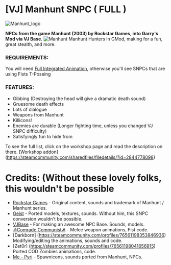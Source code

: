 # [VJ] Manhunt SNPC ( FULL )
![Manhunt_logo](https://user-images.githubusercontent.com/82725572/145485035-99aa3276-4e1b-444c-910e-4aa9a54e5a81.png)

**NPCs from the game Manhunt (2003) by Rockstar Games, into Garry's Mod via VJ Base.**
![Manhunt](https://user-images.githubusercontent.com/82725572/145485043-f34cc927-3d96-44b4-b96b-cb3cbd69b5a3.png)
Manhunt Hunters in GMod, making for a fun, great stealth, and more.

### REQUIREMENTS:
You will need [Full Integrated Animation](https://steamcommunity.com/sharedfiles/filedetails/?id=1470158687), otherwise you'll see SNPCs that are using Fists T-Poseing 

### FEATURES:
- Gibbing (Destroying the head will give a dramatic death sound)
- Gruesome death effects
- Lots of dialogue
- Weapons from Manhunt
- Killicons!
- Enemies are durable (Longer fighting time, unless you changed VJ SNPC difficulty)
- Satisfyingly fun to hide from

To see the full list, click on the workshop page and read the description on there.
[Workshop addon] (https://steamcommunity.com/sharedfiles/filedetails/?id=2844778098)

# Credits: (Without these lovely folks, this wouldn't be possible
- [Rockstar Games](https://www.rockstargames.com/) - Original content, sounds and trademark of Manhunt / Manhunt series.
- [Geist](https://steamcommunity.com/sharedfiles/filedetails/?id=691058457) - Ported models, textures, sounds. Without him, this SNPC conversion wouldn't be possible.
- [VJBase](https://steamcommunity.com/sharedfiles/filedetails/?id=131759821) - For making an awesome NPC Base. Sounds, models.
- [☭Comrade Communist☭](https://steamcommunity.com/profiles/76561198123708672) - Melee weapon animations, Fist code.
- [Darkborn] (https://steamcommunity.com/profiles/76561198353846936) Modifying/editing the animations, sounds and code.
- [Zet0r] (https://steamcommunity.com/profiles/76561198041656915) Ported COD Zombies animations, code.
- [Me - Pyri](https://steamcommunity.com/id/swellseeker7820/) - Spawnicons, sounds ported from Manhunt, NPCs.
